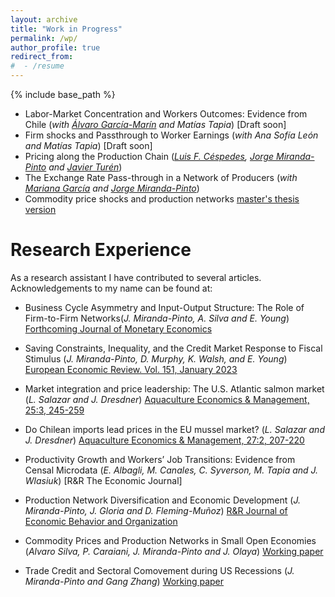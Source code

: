 ```yaml
---
layout: archive
title: "Work in Progress"
permalink: /wp/
author_profile: true
redirect_from:
#  - /resume
---
```


{% include base_path %}

* Labor-Market Concentration and Workers Outcomes: Evidence from Chile (_with [Álvaro García-Marín](https://sites.google.com/site/afgarciama/home?authuser=0) and Matías Tapia_) [Draft soon]
* Firm shocks and Passthrough to Worker Earnings (_with Ana Sofía León and Matías Tapia_) [Draft soon]
* Pricing along the Production Chain (_[Luis F. Céspedes](https://scholar.google.com/citations?user=-JSkVSQAAAAJ&hl=es&oi=ao), [Jorge Miranda-Pinto](https://sites.google.com/site/cokeconphd/home?authuser=0) and [Javier Turén](https://javierturen.wixsite.com/jturen)_)
* The Exchange Rate Pass-through in a Network of Producers (_with [Mariana García](https://sites.google.com/site/mgarciaschmidt) and [Jorge Miranda-Pinto](https://sites.google.com/site/cokeconphd/home?authuser=0)_)
* Commodity price shocks and production networks [master's thesis version](https://repositorio.uchile.cl/xmlui/bitstream/handle/2250/185906/Tesis%20-%20Alvaro%20Castillo.pdf?sequence=1)

Research Experience
===================

As a research assistant I have contributed to several articles. Acknowledgements to my name can be found at:

* Business Cycle Asymmetry and Input-Output Structure: The Role of Firm-to-Firm Networks(_J. Miranda-Pinto, A. Silva and E. Young_) [Forthcoming Journal of Monetary Economics](https://cokeconphd.github.io/Website/Skewness_Network_revised_10_Feb_2023.pdf)



* Saving Constraints, Inequality, and the Credit Market Response to Fiscal Stimulus (_J. Miranda-Pinto, D. Murphy, K. Walsh,  and E. Young_) [European Economic Review. Vol. 151, January 2023](https://www.sciencedirect.com/science/article/abs/pii/S0014292122002355)

* Market integration and price leadership: The U.S. Atlantic salmon market (_L. Salazar and J. Dresdner_) [Aquaculture Economics & Management, 25:3, 245-259](https://www.tandfonline.com/doi/abs/10.1080/13657305.2020.1843562)

* Do Chilean imports lead prices in the EU mussel market? (_L. Salazar and J. Dresdner_) [Aquaculture Economics & Management, 27:2, 207-220](https://www.tandfonline.com/doi/full/10.1080/13657305.2022.2089771)
  
* Productivity Growth and Workers’ Job Transitions: Evidence from Censal Microdata (_E. Albagli, M. Canales, C. Syverson, M. Tapia and J. Wlasiuk_) [R&R The Economic Journal]

* Production Network Diversification and Economic Development (_J. Miranda-Pinto, J. Gloria and D. Fleming-Muñoz_) [R&R Journal of Economic Behavior and Organization](https://cokeconphd.github.io/Website/Gloria_Miranda-Pinto_Fleming.pdf)

* Commodity Prices and Production Networks in Small Open Economies (_Alvaro Silva, P. Caraiani, J. Miranda-Pinto and J. Olaya_) [Working paper](https://cokeconphd.github.io/Website/Commodity_networks_23_02_23.pdf)

* Trade Credit and Sectoral Comovement during US Recessions (_J. Miranda-Pinto and Gang Zhang_) [Working paper](https://cokeconphd.github.io/Website/trade_credit_comov_GR.pdf)
